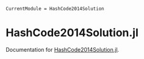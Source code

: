 ```@meta
CurrentModule = HashCode2014Solution
```

# HashCode2014Solution.jl

Documentation for [HashCode2014Solution.jl](https://github.com/gdalle/HashCode2014Solution.jl).

```@index
```
